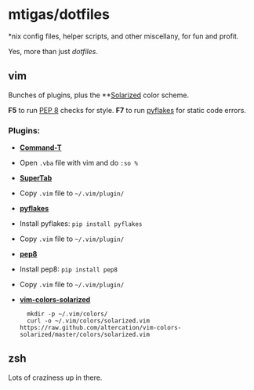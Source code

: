 # mtigas/dotfiles

*nix config files, helper scripts, and other miscellany, for fun and profit.

Yes, more than just *dotfiles*.

## vim

Bunches of plugins, plus the **[Solarized][solarized] color scheme.

**F5** to run [PEP 8](http://www.python.org/dev/peps/pep-0008/) checks for
style. **F7** to run [pyflakes](https://launchpad.net/pyflakes) for static code
errors.

[solarized]: http://ethanschoonover.com/solarized/

### Plugins:

* **[Command-T](http://www.vim.org/scripts/script.php?script_id=3025)**
 * Open `.vba` file with vim and do `:so %`
* **[SuperTab](http://www.vim.org/scripts/script.php?script_id=182)**
 * Copy `.vim` file to `~/.vim/plugin/`
* **[pyflakes](http://www.vim.org/scripts/script.php?script_id=3161)**
 * Install pyflakes: `pip install pyflakes`
 * Copy `.vim` file to `~/.vim/plugin/`
* **[pep8](http://www.vim.org/scripts/script.php?script_id=2914)**
 * Install pep8: `pip install pep8`
 * Copy `.vim` file to `~/.vim/plugin/`
* **[vim-colors-solarized](http://ethanschoonover.com/solarized/vim-colors-solarized)**

        mkdir -p ~/.vim/colors/
        curl -o ~/.vim/colors/solarized.vim https://raw.github.com/altercation/vim-colors-solarized/master/colors/solarized.vim

## zsh

Lots of craziness up in there.


